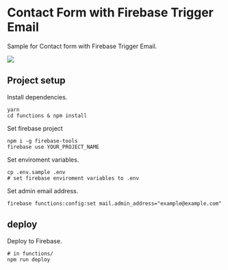 # Contact Form with Firebase Trigger Email 

Sample for Contact form with Firebase Trigger Email.

![](https://i.gyazo.com/a274433266ca1167458090181c00d799.png)

## Project setup
Install dependencies.
```
yarn
cd functions & npm install
```

Set firebase project

```
npm i -g firebase-tools
firebase use YOUR_PROJECT_NAME
```

Set enviroment variables.
```
cp .env.sample .env
# set firebase enviroment variables to .env
```

Set admin email address.
```
firebase functions:config:set mail.admin_address="example@example.com"
```


## deploy

Deploy to Firebase.
```
# in functions/
npm run deploy 
```

